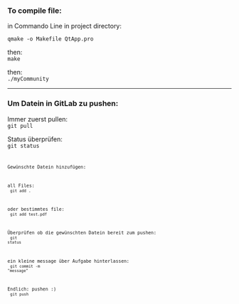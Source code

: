 <h3>To compile file:</h3>

in Commando Line in project directory:<br>

<code>qmake -o Makefile QtApp.pro</code>

then:<br>
<code>make</code>

then:<br>
<code>./myCommunity</code>

--------------------------------------------------

<h3>Um Datein in GitLab zu pushen:</h3>

Immer zuerst pullen:<br>
<code>git pull</code>

Status überprüfen:<br>
<code>git status<code>

Gewünschte Datein hinzufügen:<br>

all Files:<br>
<code>git add .</code>

oder bestimmtes file:<br>
<code>git add test.pdf</code>

Überprüfen ob die gewünschten Datein bereit zum pushen:<br>
<code>git status</code>

ein kleine message über Aufgabe hinterlassen:<br>
<code>git commit -m "message"</code>

Endlich: pushen :)<br>
<code>git push</code>
